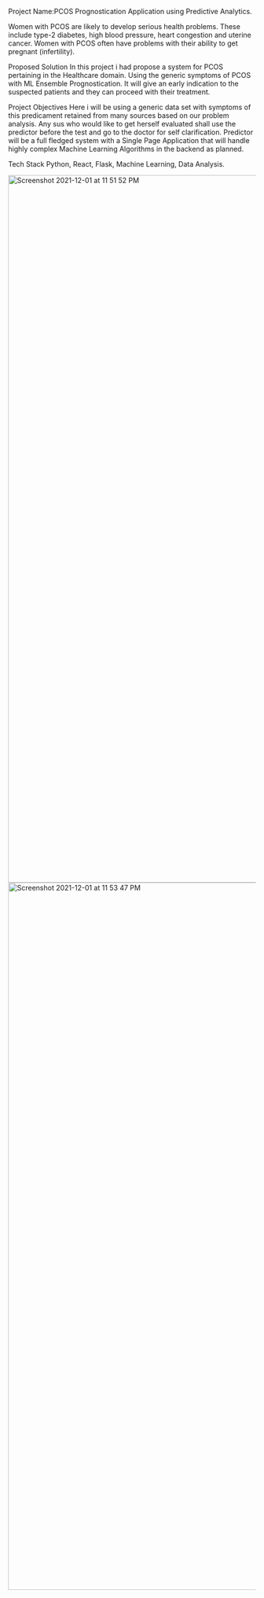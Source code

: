 Project Name:PCOS Prognostication Application using Predictive Analytics.

Women with PCOS are likely to develop serious health problems. These include type-2 diabetes, high blood pressure, heart congestion and uterine cancer. Women with PCOS often have problems with their ability to get pregnant (infertility).

Proposed Solution
In this project i had propose a system for PCOS pertaining in the Healthcare domain. Using the generic symptoms of PCOS with ML Ensemble Prognostication. It will give an early indication to the suspected patients and they can proceed with their treatment.

Project Objectives
Here i will be using a generic data set 
with symptoms of this predicament retained from many sources based on our problem analysis. Any sus who would like to get herself evaluated shall use the predictor before the test and go to the doctor for self clarification. Predictor will be a full fledged system with a Single Page Application that will handle highly complex Machine Learning Algorithms in the backend as planned.

Tech Stack
Python, React, Flask, Machine Learning, Data Analysis.

<img width="1440" alt="Screenshot 2021-12-01 at 11 51 52 PM" src="https://user-images.githubusercontent.com/69358954/144291521-e617c839-8995-414a-b7b4-cac77a6b8af3.png">
<img width="1440" alt="Screenshot 2021-12-01 at 11 53 47 PM" src="https://user-images.githubusercontent.com/69358954/144291846-6361acda-d82f-47cd-8863-c7099b05d57f.png">

